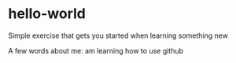 # hello-world
Simple exercise that gets you started when learning something new

A few words about me: am learning how to use github
